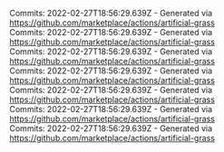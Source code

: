 Commits: 2022-02-27T18:56:29.639Z - Generated via https://github.com/marketplace/actions/artificial-grass
<br>
Commits: 2022-02-27T18:56:29.639Z - Generated via https://github.com/marketplace/actions/artificial-grass
<br>
Commits: 2022-02-27T18:56:29.639Z - Generated via https://github.com/marketplace/actions/artificial-grass
<br>
Commits: 2022-02-27T18:56:29.639Z - Generated via https://github.com/marketplace/actions/artificial-grass
<br>
Commits: 2022-02-27T18:56:29.639Z - Generated via https://github.com/marketplace/actions/artificial-grass
<br>
Commits: 2022-02-27T18:56:29.639Z - Generated via https://github.com/marketplace/actions/artificial-grass
<br>
Commits: 2022-02-27T18:56:29.639Z - Generated via https://github.com/marketplace/actions/artificial-grass
<br>
